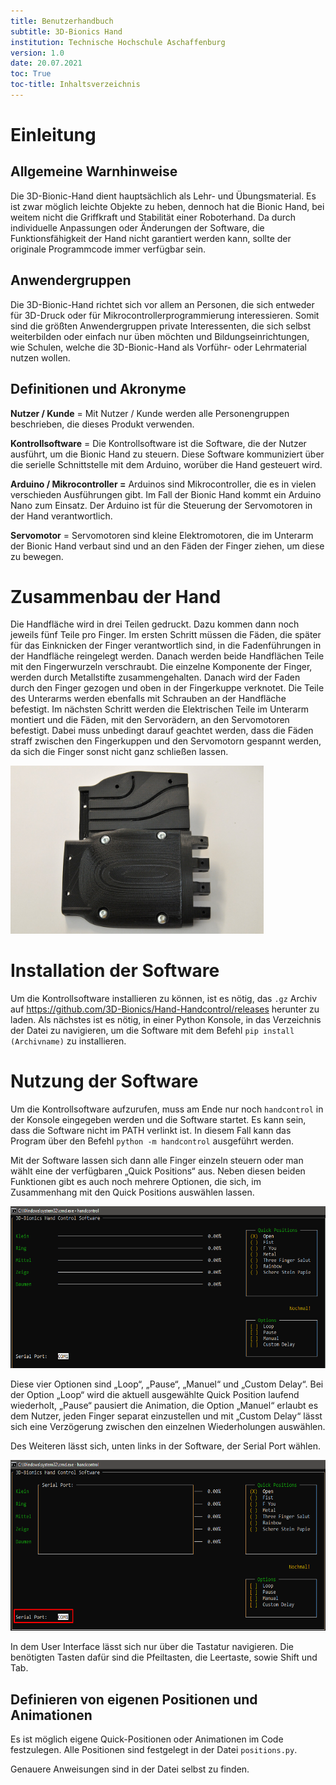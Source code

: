```yaml
---
title: Benutzerhandbuch
subtitle: 3D-Bionics Hand
institution: Technische Hochschule Aschaffenburg
version: 1.0
date: 20.07.2021
toc: True
toc-title: Inhaltsverzeichnis
---
```



#  Einleitung

## Allgemeine Warnhinweise

Die 3D-Bionic-Hand dient hauptsächlich als Lehr- und Übungsmaterial. Es ist zwar möglich leichte Objekte zu heben, dennoch hat die Bionic Hand, bei weitem nicht die Griffkraft und Stabilität einer Roboterhand. Da durch individuelle Anpassungen oder Änderungen der Software, die Funktionsfähigkeit der Hand nicht garantiert werden kann, sollte der originale Programmcode immer verfügbar sein.

## Anwendergruppen

Die 3D-Bionic-Hand richtet sich vor allem an Personen, die sich entweder für 3D-Druck oder für Mikrocontrollerprogrammierung interessieren. Somit sind die größten Anwendergruppen private Interessenten, die sich selbst weiterbilden oder einfach nur üben möchten und Bildungseinrichtungen, wie Schulen, welche die 3D-Bionic-Hand als Vorführ- oder Lehrmaterial nutzen wollen.

## Definitionen und Akronyme

**Nutzer / Kunde** = Mit Nutzer / Kunde werden alle Personengruppen beschrieben, die dieses Produkt verwenden.

**Kontrollsoftware** = Die Kontrollsoftware ist die Software, die der Nutzer ausführt, um die Bionic Hand zu steuern. Diese Software kommuniziert über die serielle Schnittstelle mit dem Arduino, worüber die Hand gesteuert wird.

**Arduino / Mikrocontroller =** Arduinos sind Mikrocontroller, die es in vielen verschieden Ausführungen gibt. Im Fall der Bionic Hand kommt ein Arduino Nano zum Einsatz. Der Arduino ist für die Steuerung der Servomotoren in der Hand verantwortlich.

**Servomotor** = Servomotoren sind kleine Elektromotoren, die im Unterarm der Bionic Hand verbaut sind und an den Fäden der Finger ziehen, um diese zu bewegen.

#  Zusammenbau der Hand

Die Handfläche wird in drei Teilen gedruckt. Dazu kommen dann noch jeweils fünf Teile pro Finger. Im ersten Schritt müssen die Fäden, die später für das Einknicken der Finger verantwortlich sind, in die Fadenführungen in der Handfläche reingelegt werden. Danach werden beide Handflächen Teile mit den Fingerwurzeln verschraubt. Die einzelne Komponente der Finger, werden durch Metallstifte zusammengehalten. Danach wird der Faden durch den Finger gezogen und oben in der Fingerkuppe verknotet. Die Teile des Unterarms werden ebenfalls mit Schrauben an der Handfläche befestigt. Im nächsten Schritt werden die Elektrischen Teile im Unterarm montiert und die Fäden, mit den Servorädern, an den Servomotoren befestigt. Dabei muss unbedingt darauf geachtet werden, dass die Fäden straff zwischen den Fingerkuppen und den Servomotorn gespannt werden, da sich die Finger sonst nicht ganz schließen lassen.



<img src="../media/Benutzerhandbuch/image1.jpeg" style="width: 6.29167in; height: 4.17708in; zoom: 67%;" />

#  Installation der Software

Um die Kontrollsoftware installieren zu können, ist es nötig, das `.gz` Archiv auf <https://github.com/3D-Bionics/Hand-Handcontrol/releases> herunter zu laden. Als nächstes ist es nötig, in einer Python Konsole, in das Verzeichnis der Datei zu navigieren, um die Software mit dem Befehl `pip install (Archivname)` zu installieren.

#  Nutzung der Software

Um die Kontrollsoftware aufzurufen, muss am Ende nur noch `handcontrol` in der Konsole eingegeben werden und die Software startet. Es kann sein, dass die Software nicht im PATH verlinkt ist. In diesem Fall kann das Program über den Befehl `python -m handcontrol` ausgeführt werden.

Mit der Software lassen sich dann alle Finger einzeln steuern oder man wählt eine der verfügbaren „Quick Positions“ aus. Neben diesen beiden Funktionen gibt es auch noch mehrere Optionen, die sich, im Zusammenhang mit den Quick Positions auswählen lassen.



<img src="../media/Benutzerhandbuch/image2.png" style="width:6in;height:2.70199in" />



Diese vier Optionen sind „Loop“, „Pause“, „Manuel“ und „Custom Delay“. Bei der Option „Loop“ wird die aktuell ausgewählte Quick Position laufend wiederholt, „Pause“ pausiert die Animation, die Option „Manuel“ erlaubt es dem Nutzer, jeden Finger separat einzustellen und mit „Custom Delay“ lässt sich eine Verzögerung zwischen den einzelnen Wiederholungen auswählen.

Des Weiteren lässt sich, unten links in der Software, der Serial Port wählen.



<img src="../media/Benutzerhandbuch/image3.png" style="width:6.29167in;height:2.84375in" />



In dem User Interface lässt sich nur über die Tastatur navigieren. Die benötigten Tasten dafür sind die Pfeiltasten, die Leertaste, sowie Shift und Tab.

## Definieren von eigenen Positionen und Animationen

Es ist möglich eigene Quick-Positionen oder Animationen im Code festzulegen. Alle Positionen sind festgelegt in der Datei `positions.py`.

Genauere Anweisungen sind in der Datei selbst zu finden.
